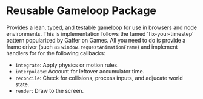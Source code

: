 # Reusable Gameloop Package

Provides a lean, typed, and testable gameloop for use in browsers and node environments. This is implementation follows the famed 'fix-your-timestep' pattern popularized by Gaffer on Games. All you need to do is provide a frame driver (such as `window.requestAnimationFrame`) and implement handlers for for the following callbacks:

- `integrate`: Apply physics or motion rules.
- `interpolate`: Account for leftover accumulator time.
- `reconcile`: Check for collisions, process inputs, and adjucate world state.
- `render`: Draw to the screen.
